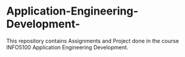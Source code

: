 # Application-Engineering-Development-
This repository contains Assignments and Project done in the course INFO5100 Application Engineering Development.
